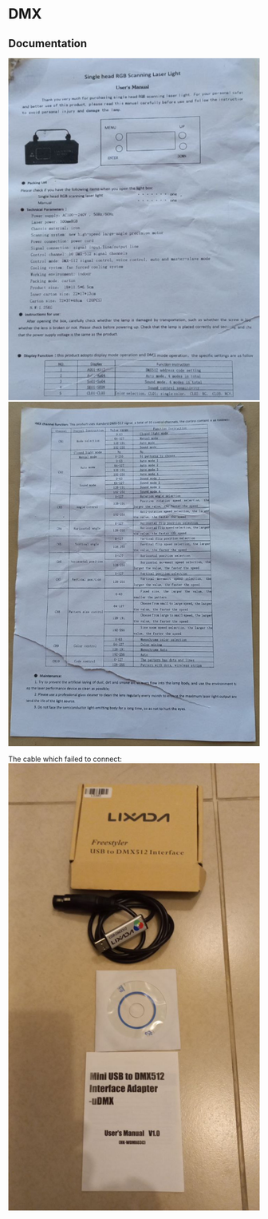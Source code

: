 # DMX

## Documentation
![pic1](docs/images/DMX-1.jpg)
![pic2](docs/images/DMX-2.jpg)

The cable which failed to connect:
![pic3](docs/images/DMX-cable-1.jpg)